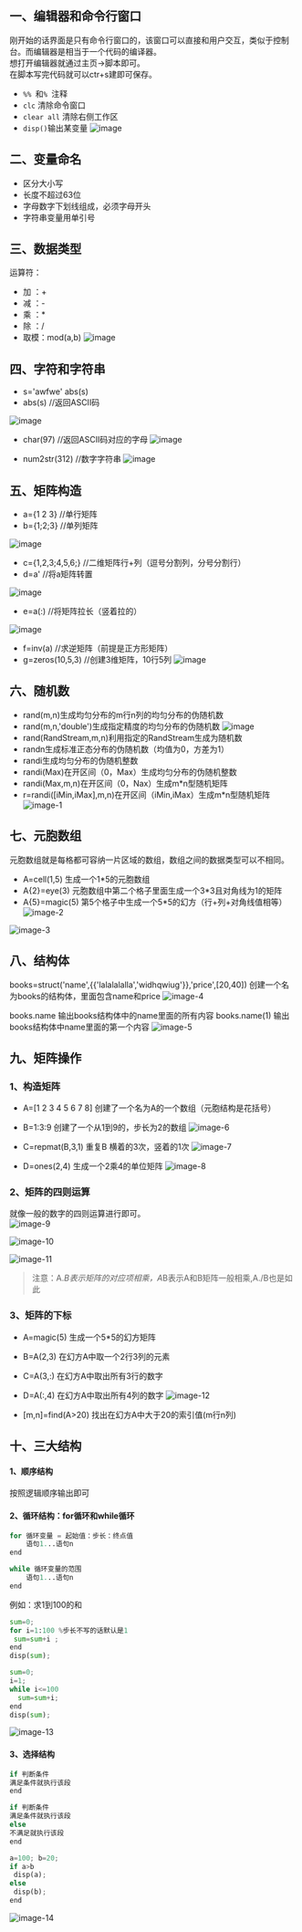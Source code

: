 ## 一、编辑器和命令行窗口
刚开始的话界面是只有命令行窗口的，该窗口可以直接和用户交互，类似于控制台。而编辑器是相当于一个代码的编译器。<br>
想打开编辑器就通过主页->脚本即可。<br>
在脚本写完代码就可以ctr+s建即可保存。<br>
* `%% `和`% `注释
* `clc` 清除命令窗口
* `clear all` 清除右侧工作区
* `disp()`输出某变量
![image](https://github.com/spesserta/My-note/assets/138494873/da23e232-46ef-4f76-af90-ecce189483e0)

## 二、变量命名
* 区分大小写
* 长度不超过63位
* 字母数字下划线组成，必须字母开头
* 字符串变量用单引号

## 三、数据类型
运算符：
* 加 ：+
* 减 ：-
* 乘 ：*
* 除 ：/
* 取模：mod(a,b)
![image](https://github.com/spesserta/My-note/assets/138494873/1ceeb178-2e76-4505-86c3-9cf50842b633)
  
## 四、字符和字符串 
* s='awfwe' abs(s) 
* abs(s) //返回ASCII码

![image](https://github.com/spesserta/My-note/assets/138494873/a21cfeef-0792-46a9-aa2f-ecc52102d70e)

* char(97)  //返回ASCII码对应的字母
![image](https://github.com/spesserta/My-note/assets/138494873/c1eeda64-47cb-403a-8355-6527b2246349)

* num2str(312) //数字字符串
![image](https://github.com/spesserta/My-note/assets/138494873/6013eaf4-e07b-4f0d-9afc-491338437ae6)

  
## 五、矩阵构造
* a={1 2 3} //单行矩阵
* b={1;2;3} //单列矩阵

![image](https://github.com/spesserta/My-note/assets/138494873/144f3578-78a4-4b22-b6c2-ea04a8824e4b)

* c={1,2,3;4,5,6;} //二维矩阵行+列（逗号分割列，分号分割行）
* d=a' //将a矩阵转置

![image](https://github.com/spesserta/My-note/assets/138494873/e4307f0e-e5f6-4920-8012-3b08c970268a)

* e=a(:) //将矩阵拉长（竖着拉的）

![image](https://github.com/spesserta/My-note/assets/138494873/9fcd8d0c-630d-4ef9-ad48-3e8a063ad21e)

* f=inv(a) //求逆矩阵（前提是正方形矩阵）
* g=zeros(10,5,3) //创建3维矩阵，10行5列
![image](https://github.com/spesserta/My-note/assets/138494873/5c389a44-0822-4ecb-b8db-d43dfe48bcfa)


## 六、随机数
* rand(m,n)生成均匀分布的m行n列的均匀分布的伪随机数
* rand(m,n,'double')生成指定精度的均匀分布的伪随机数
![image](https://github.com/spesserta/My-note/assets/138494873/1abf005b-e522-4993-8d30-16e6877c1a97)
* rand(RandStream,m,n)利用指定的RandStream生成为随机数
* randn生成标准正态分布的伪随机数（均值为0，方差为1）
* randi生成均匀分布的伪随机整数
* randi(Max)在开区间（0，Max）生成均匀分布的伪随机整数
* randi(Max,m,n)在开区间（0，Nax）生成m*n型随机矩阵
* r=randi([iMin,iMax],m,n)在开区间（iMin,iMax）生成m*n型随机矩阵
![image-1](https://github.com/spesserta/My-note/assets/138494873/19a10f9c-7de4-4e78-84f2-d9e473c7b0d2)


## 七、元胞数组
元胞数组就是每格都可容纳一片区域的数组，数组之间的数据类型可以不相同。<br>
* A=cell(1,5) 生成一个1*5的元胞数组
* A{2}=eye(3) 元胞数组中第二个格子里面生成一个3*3且对角线为1的矩阵
* A{5}=magic(5) 第5个格子中生成一个5*5的幻方（行+列+对角线值相等）
![image-2](https://github.com/spesserta/My-note/assets/138494873/06b127a3-b80b-4022-b9bb-e233fabe0623)

![image-3](https://github.com/spesserta/My-note/assets/138494873/64897e6b-5545-4a33-83e9-ffa809ed801e)


## 八、结构体
books=struct('name',{{'lalalalalla','widhqwiug'}},'price',[20,40])
创建一个名为books的结构体，里面包含name和price
![image-4](https://github.com/spesserta/My-note/assets/138494873/c28a4b78-3210-4ac8-abb1-f7908a1c341d)

books.name 输出books结构体中的name里面的所有内容
books.name(1) 输出books结构体中name里面的第一个内容
![image-5](https://github.com/spesserta/My-note/assets/138494873/53f283f7-755a-43a9-a3bf-ca098675e63a)


## 九、矩阵操作
### 1、构造矩阵
* A=[1 2 3 4 5 6 7 8] 创建了一个名为A的一个数组（元胞结构是花括号）
* B=1:3:9 创建了一个从1到9的，步长为2的数组
![image-6](https://github.com/spesserta/My-note/assets/138494873/778f6664-e78f-4ce9-9fa6-fd8500d035c2)

* C=repmat(B,3,1) 重复B 横着的3次，竖着的1次
![image-7](https://github.com/spesserta/My-note/assets/138494873/40a3736b-17cc-41e0-90b7-de7de9578ea0)

* D=ones(2,4)  生成一个2乘4的单位矩阵
![image-8](https://github.com/spesserta/My-note/assets/138494873/60fec29d-c248-4b1c-a367-404bba9c83ec)

### 2、矩阵的四则运算
就像一般的数字的四则运算进行即可。<br>
![image-9](https://github.com/spesserta/My-note/assets/138494873/c85126c1-4f6c-4d47-9495-9df17a8b7557)

![image-10](https://github.com/spesserta/My-note/assets/138494873/5d8b2003-e050-47e2-83ef-dd8a69efaa12)

![image-11](https://github.com/spesserta/My-note/assets/138494873/fb99c175-5acd-4fd9-900b-6ad95aa7ce0b)


>注意：A.*B表示矩阵的对应项相乘，A*B表示A和B矩阵一般相乘,A./B也是如此

### 3、矩阵的下标
* A=magic(5) 生成一个5*5的幻方矩阵
* B=A(2,3) 在幻方A中取一个2行3列的元素
* C=A(3,:) 在幻方A中取出所有3行的数字
* D=A(:,4) 在幻方A中取出所有4列的数字
![image-12](https://github.com/spesserta/My-note/assets/138494873/cc7a7a64-609f-4b46-a958-54383b59ed9a)

* [m,n]=find(A>20) 找出在幻方A中大于20的索引值(m行n列)


## 十、三大结构
#### 1、顺序结构
按照逻辑顺序输出即可
#### 2、循环结构：for循环和while循环
```python
for 循环变量 = 起始值：步长：终点值
    语句1...语句n
end 

while 循环变量的范围
    语句1...语句n
end
```
例如：求1到100的和
```python
sum=0;
for i=1:100 %步长不写的话默认是1
 sum=sum+i ;
end
disp(sum);
```
```python
sum=0;
i=1;
while i<=100
  sum=sum+i;
end
disp(sum);
```
![image-13](https://github.com/spesserta/My-note/assets/138494873/80546b12-6c24-488f-84e4-9dfff185e481)


#### 3、选择结构
```python
if 判断条件
满足条件就执行该段
end

if 判断条件
满足条件就执行该段
else
不满足就执行该段
end
```

```python
a=100; b=20;
if a>b
 disp(a);
else
 disp(b);
end
```
![image-14](https://github.com/spesserta/My-note/assets/138494873/c7f9cdb3-6b87-412c-96bb-70cb2841d729)









